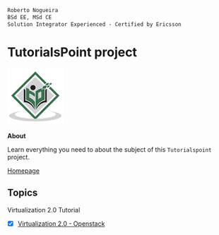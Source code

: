 ```
Roberto Nogueira  
BSd EE, MSd CE
Solution Integrator Experienced - Certified by Ericsson
```
# TutorialsPoint project

![tutorialspoint image](images/tutorialspoint.png)

**About**

Learn everything you need to about the subject of this `Tutorialspoint` project.

[Homepage](https://www.tutorialspoint.com/virtualization2.0/virtualization2.0_openstack.htm)

## Topics

Virtualization 2.0 Tutorial
* [x] [Virtualization 2.0 - Openstack](https://www.tutorialspoint.com/virtualization2.0/virtualization2.0_openstack.htm)

